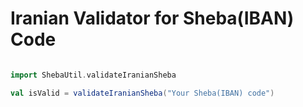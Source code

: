 # Iranian Validator for Sheba(IBAN) Code

```scala

import ShebaUtil.validateIranianSheba

val isValid = validateIranianSheba("Your Sheba(IBAN) code")

```
